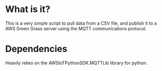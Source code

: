 # What is it?
This is a very simple script to pull data from a CSV file, and publish it to a AWS Green Grass server using the MQTT communications protocol. 

# Dependencies
Heavily relies on the AWSIoTPythonSDK.MQTTLib library for python. 